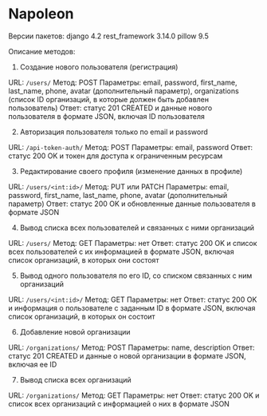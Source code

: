 ﻿# Napoleon
Версии пакетов:
django 4.2
rest_framework 3.14.0
pillow 9.5
 
Описание методов:

1) Создание нового пользователя (регистрация)

URL: `/users/`
Метод: POST
Параметры: email, password, first_name, last_name, phone, avatar (дополнительный параметр), organizations (список ID организаций, в которые должен быть добавлен пользователь)
Ответ: статус 201 CREATED и данные нового пользователя в формате JSON, включая ID пользователя

2) Авторизация пользователя только по email и password

URL: `/api-token-auth/`
Метод: POST
Параметры: email, password
Ответ: статус 200 OK и токен для доступа к ограниченным ресурсам

3) Редактирование своего профиля (изменение данных в профиле)

URL: `/users/<int:id>/`
Метод: PUT или PATCH
Параметры: email, password, first_name, last_name, phone, avatar (дополнительный параметр)
Ответ: статус 200 OK и обновленные данные пользователя в формате JSON

4) Вывод списка всех пользователей и связанных с ними организаций

URL: `/users/`
Метод: GET
Параметры: нет
Ответ: статус 200 OK и список всех пользователей с их информацией в формате JSON, включая список организаций, в которых они состоят

5) Вывод одного пользователя по его ID, со списком связанных с ним организаций

URL: `/users/<int:id>/`
Метод: GET
Параметры: нет
Ответ: статус 200 OK и информация о пользователе с заданным ID в формате JSON, включая список организаций, в которых он состоит

6) Добавление новой организации

URL: `/organizations/`
Метод: POST
Параметры: name, description
Ответ: статус 201 CREATED и данные о новой организации в формате JSON, включая ее ID

7) Вывод списка всех организаций

URL: `/organizations/`
Метод: GET
Параметры: нет
Ответ: статус 200 OK и список всех организаций с информацией о них в формате JSON
